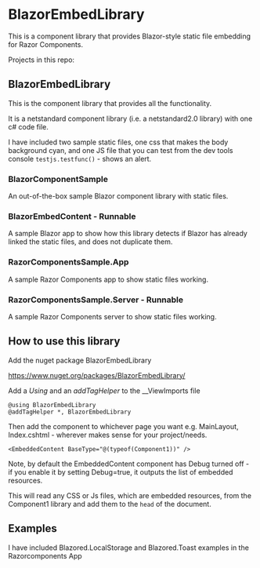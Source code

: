 
# BlazorEmbedLibrary

This is a component library that provides Blazor-style static file embedding for Razor Components.

Projects in this repo:

## BlazorEmbedLibrary

This is the component library that provides all the functionality.

It is a netstandard component library (i.e. a netstandard2.0 library) with one c# code file.

I have included two sample static files, one css that makes the body background cyan, and one JS file that you can test from the dev tools console `testjs.testfunc()` - shows an alert.

### BlazorComponentSample

An out-of-the-box sample Blazor component library with static files.

### BlazorEmbedContent - Runnable

A sample Blazor app to show how this library detects if Blazor has already linked the static files, and does not duplicate them.

### RazorComponentsSample.App

A sample Razor Components app to show static files working.

### RazorComponentsSample.Server - Runnable

A sample Razor Components server to show static files working.

## How to use this library

Add the nuget package BlazorEmbedLibrary

https://www.nuget.org/packages/BlazorEmbedLibrary/

Add a *Using* and an *addTagHelper* to the __ViewImports file

```
@using BlazorEmbedLibrary
@addTagHelper *, BlazorEmbedLibrary
```

Then add the component to whichever page you want e.g. MainLayout, Index.cshtml - wherever makes sense for your project/needs.

```
<EmbeddedContent BaseType="@(typeof(Component1))" />
```

Note, by default the EmbeddedContent component has Debug turned off - if you enable it by setting Debug=true, it outputs the list of embedded resources.

This will read any CSS or Js files, which are embedded resources, from the Component1 library and add them to the `head` of the document.

## Examples

I have included Blazored.LocalStorage and Blazored.Toast examples in the Razorcomponents App


